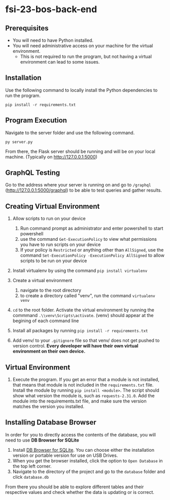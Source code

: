 # fsi-23-bos-back-end


## Prerequisites 

- You will need to have Python installed.
- You will need administrative access on your machine for the virtual environment.
    - This is not required to run the program, but not having a virtual environment
    can lead to some issues.

## Installation 

Use the following command to locally install the Python dependencies to run the program. 

```pip install -r requirements.txt```


## Program Execution

Navigate to the server folder and use the following command.

```py server.py```

From there, the Flask server should be running and will be on your local machine. (Typically on http://127.0.0.1:5000)

## GraphQL Testing

Go to the address where your server is running on and go to `/graphql` (http://127.0.0.1:5000/graphql) to be able to test queries and gather results. 

## Creating Virtual Environment 
1. Allow scripts to run on your device 
    1. Run command prompt as administrator and enter powershell to start powershell
    2. use the command `Get-ExecutionPolicy` to view what permissions you have to run scripts on your device
    3. If your policy is `Restricted` or anything other than `AllSigned`, use the command `Set-ExecutionPolicy -ExecutionPolicy AllSigned` to allow scripts to be run on your device 

2. Install virtualenv by using the command `pip install virtualenv`

3. Create a virtual environment
    1. navigate to the root directory
    2. to create a directory called "venv", run the command `virtualenv venv`

4. `cd` to the root folder. Activate the virtual environment by running the commmand `.\\venv\Scripts\activate`. (venv) should appear at the begining of each command line

5. Install all packages by running `pip install -r requirements.txt`

6. Add venv/ to your `.gitignore` file so that venv/ does not get pushed to version control. **Every developer will have their own virtual environment on their own device.** 

## Virtual Environment 

1. Execute the program. If you get an error that a module is not installed, that means that module is not included in the `requirements.txt` file. Install the module by running `pip install <module>`. The script should show what version the module is, such as `requests-2.31.0`. Add the module into the requirements.txt file, and make sure the version matches the version you installed. 

## Installing Database Browser

In order for you to directly access the contents of the database, you will need to use 
**DB Browser for SQLite**

1. Install [DB Browser for SQLite](https://sqlitebrowser.org/). You can choose either the installation version
or portable version for use on USB Drives.
2. When you get the browser installed, click the option to `Open Database` in the 
top left corner. 
3. Navigate to the directory of the project and go to the `database` folder 
and click `database.db`

From there you should be able to explore different tables and their respective 
values and check whether the data is updating or is correct.